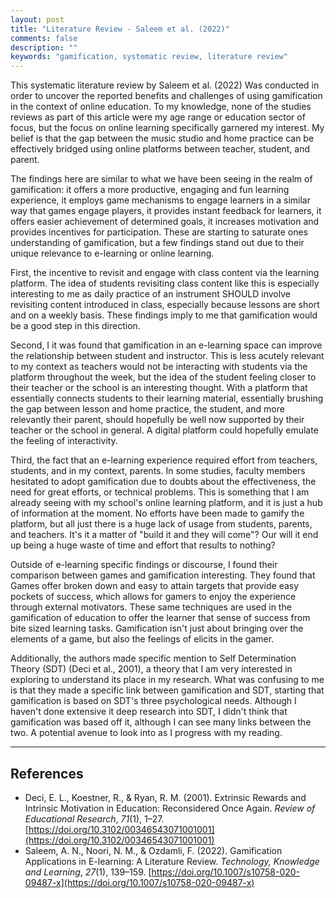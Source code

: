 ```yaml
---
layout: post
title: "Literature Review - Saleem et al. (2022)"
comments: false
description: ""
keywords: "gamification, systematic review, literature review"
---
```


This systematic literature review by Saleem et al. (2022) Was conducted in order to uncover the reported benefits and challenges of using gamification in the context of online education. To my knowledge, none of the studies reviews as part of this article were my age range or education sector of focus, but the focus on online learning specifically garnered my interest. My belief is that the gap between the music studio and home practice can be effectively bridged using online platforms between teacher, student, and parent.

The findings here are similar to what we have been seeing in the realm of gamification: it offers a more productive, engaging and fun learning experience, it employs game mechanisms to engage learners in a similar way that games engage players, it provides instant feedback for learners, it offers easier achievement of determined goals, it increases motivation and provides incentives for participation. These are starting to saturate ones understanding of gamification, but a few findings stand out due to their unique relevance to e-learning or online learning.

First, the incentive to revisit and engage with class content via the learning platform. The idea of students revisiting class content like this is especially interesting to me as daily practice of an instrument SHOULD involve revisiting content introduced in class, especially because lessons are short and on a weekly basis. These findings imply to me that gamification would be a good step in this direction.

Second, I it was found that gamification in an e-learning space can improve the relationship between student and instructor. This is less acutely relevant to my context as teachers would not be interacting with students via the platform throughout the week, but the idea of the student feeling closer to their teacher or the school is an interesting thought. With a platform that essentially connects students to their learning material, essentially brushing the gap between lesson and home practice, the student, and more relevantly their parent, should hopefully be well now supported by their teacher or the school in general. A digital platform could hopefully emulate the feeling of interactivity.

Third, the fact that an e-learning experience required effort from teachers, students, and in my context, parents. In some studies, faculty members hesitated to adopt gamification due to doubts about the effectiveness, the need for great efforts, or technical problems. This is something that I am already seeing with my school's online learning platform, and it is just a hub of information at the moment. No efforts have been made to gamify the platform, but all just there is a huge lack of usage from students, parents, and teachers. It's it a matter of "build it and they will come"? Our will it end up being a huge waste of time and effort that results to nothing?

Outside of e-learning specific findings or discourse, I found their comparison between games and gamification interesting. They found that Games offer broken down and easy to attain targets that provide easy pockets of success, which allows for gamers to enjoy the experience through external motivators. These same techniques are used in the gamification of education to offer the learner that sense of success from bite sized learning tasks. Gamification isn't just about bringing over the elements of a game, but also the feelings of elicits in the gamer.

Additionally, the authors made specific mention to Self Determination Theory (SDT) (Deci et al., 2001), a theory that I am very interested in exploring to understand its place in my research. What was confusing to me is that they made a specific link between gamification and SDT, starting that gamification is based on SDT's three psychological needs. Although I haven't done extensive it deep research into SDT, I didn't think that gamification was based off it, although I can see many links between the two. A potential avenue to look into as I progress with my reading.

---

## References
- Deci, E. L., Koestner, R., & Ryan, R. M. (2001). Extrinsic Rewards and Intrinsic Motivation in Education: Reconsidered Once Again. _Review of Educational Research_, _71_(1), 1–27. [https://doi.org/10.3102/00346543071001001](https://doi.org/10.3102/00346543071001001)
- Saleem, A. N., Noori, N. M., & Ozdamli, F. (2022). Gamification Applications in E-learning: A Literature Review. _Technology, Knowledge and Learning_, _27_(1), 139–159. [https://doi.org/10.1007/s10758-020-09487-x](https://doi.org/10.1007/s10758-020-09487-x)

